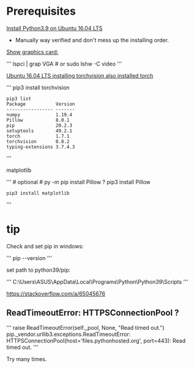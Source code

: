 # Prerequisites

[Install Python3.9 on Ubuntu 16.04 LTS](https://websiteforstudents.com/how-to-install-python-3-8-on-ubuntu-18-04-16-04/)

- Manually way verified and don't mess up the installing order.

[Show graphics card:]()

'''
    lspci | grap VGA
    # or
    sudo lshw -C video
'''

[Ubuntu 16.04 LTS installing torchvision also installed torch](https://github.com/pytorch/vision)

'''
    pip3 install torchvision

    pip3 list
    Package           Version
    ----------------- -------
    numpy             1.19.4
    Pillow            8.0.1
    pip               20.2.3
    setuptools        49.2.1
    torch             1.7.1
    torchvision       0.8.2
    typing-extensions 3.7.4.3
'''

matplotlib

'''
    # optional
    # py -m pip install Pillow ?
    pip3 install Pillow
    
    pip3 install matplotlib
'''

# tip

Check and set pip in windows:

'''
    pip --version
'''

set path to python39/pip:

'''
    C:\\Users\\ASUS\\AppData\\Local\\Programs\\Python\\Python39\\Scripts
'''

https://stackoverflow.com/a/65045676

## ReadTimeoutError: HTTPSConnectionPool ?

'''
    raise ReadTimeoutError(self._pool, None, "Read timed out.")
    pip._vendor.urllib3.exceptions.ReadTimeoutError: HTTPSConnectionPool(host='files.pythonhosted.org', port=443): Read timed out.
'''

Try many times.
